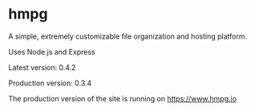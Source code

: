 # hmpg
A simple, extremely customizable file organization and hosting platform.

Uses Node.js and Express

Latest version: 0.4.2

Production version: 0.3.4

The production version of the site is running on https://www.hmpg.io
